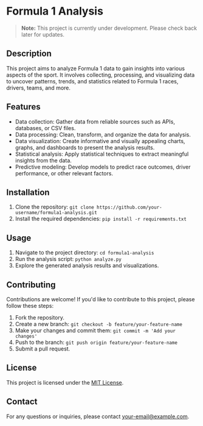 # Formula 1 Analysis

> **Note:** This project is currently under development. Please check back later for updates.

## Description
This project aims to analyze Formula 1 data to gain insights into various aspects of the sport. It involves collecting, processing, and visualizing data to uncover patterns, trends, and statistics related to Formula 1 races, drivers, teams, and more.


## Features
- Data collection: Gather data from reliable sources such as APIs, databases, or CSV files.
- Data processing: Clean, transform, and organize the data for analysis.
- Data visualization: Create informative and visually appealing charts, graphs, and dashboards to present the analysis results.
- Statistical analysis: Apply statistical techniques to extract meaningful insights from the data.
- Predictive modeling: Develop models to predict race outcomes, driver performance, or other relevant factors.


## Installation
1. Clone the repository: `git clone https://github.com/your-username/formula1-analysis.git`
2. Install the required dependencies: `pip install -r requirements.txt`


## Usage
1. Navigate to the project directory: `cd formula1-analysis`
2. Run the analysis script: `python analyze.py`
3. Explore the generated analysis results and visualizations.


## Contributing
Contributions are welcome! If you'd like to contribute to this project, please follow these steps:
1. Fork the repository.
2. Create a new branch: `git checkout -b feature/your-feature-name`
3. Make your changes and commit them: `git commit -m 'Add your changes'`
4. Push to the branch: `git push origin feature/your-feature-name`
5. Submit a pull request.


## License
This project is licensed under the [MIT License](LICENSE).


## Contact
For any questions or inquiries, please contact [your-email@example.com](mailto:your-email@example.com).
